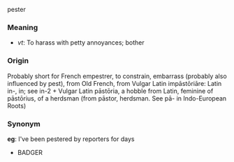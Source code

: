 pester
### Meaning
+ _vt_: To harass with petty annoyances; bother

### Origin

Probably short for French empestrer, to constrain, embarrass (probably also influenced by pest), from Old French, from Vulgar Latin impāstōriāre: Latin in-, in; see in-2 + Vulgar Latin pāstōria, a hobble from Latin, feminine of pāstōrius, of a herdsman (from pāstor, herdsman. See pā- in Indo-European Roots)

### Synonym

__eg__: I've been pestered by reporters for days

+ BADGER



